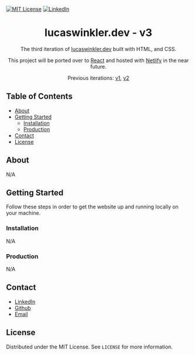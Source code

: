[![MIT License][license-shield]][license-url]
[![LinkedIn][linkedin-shield]][linkedin-url]

<h1 align="center">
  lucaswinkler.dev - v3
</h1>
<p align="center">
  The third iteration of <a href="https://lucaswinkler.dev" target="_blank">lucaswinkler.dev</a> built with HTML, and CSS.
</p>
<p align="center">
   This project will be ported over to <a href="https://reactjs.org/" target="_blank">React</a> and hosted with <a href="https://www.netlify.com/" target="_blank">Netlify</a> in the near future.
</p>
<p align="center">
  Previous iterations:
  <a href="https://github.com/LucasWinkler/personal-site-v1" target="_blank">v1</a>,
  <a href="https://github.com/LucasWinkler/personal-site" target="_blank">v2</a>
</p>

## Table of Contents

- [About](#about)
- [Getting Started](#getting-started)
  - [Installation](#installation)
  - [Production](#production)
- [Contact](#contact)
- [License](#license)

## About

N/A

## Getting Started

Follow these steps in order to get the website up and running locally on your machine.

### Installation

N/A

### Production

N/A

## Contact

- [LinkedIn](https://linkedin.com/in/lucas-winkler)
- [Github](https://github.com/lucaswinkler)
- [Email](mailto:lucaswinkler@gmail.com)

## License

Distributed under the MIT License. See `LICENSE` for more information.

[license-shield]: https://img.shields.io/badge/license-MIT-blue.svg?style=flat-square
[license-url]: https://choosealicense.com/licenses/mit
[linkedin-shield]: https://img.shields.io/badge/-LinkedIn-black.svg?style=flat-square&logo=linkedin&colorB=555
[linkedin-url]: https://www.linkedin.com/in/lucas-winkler/

